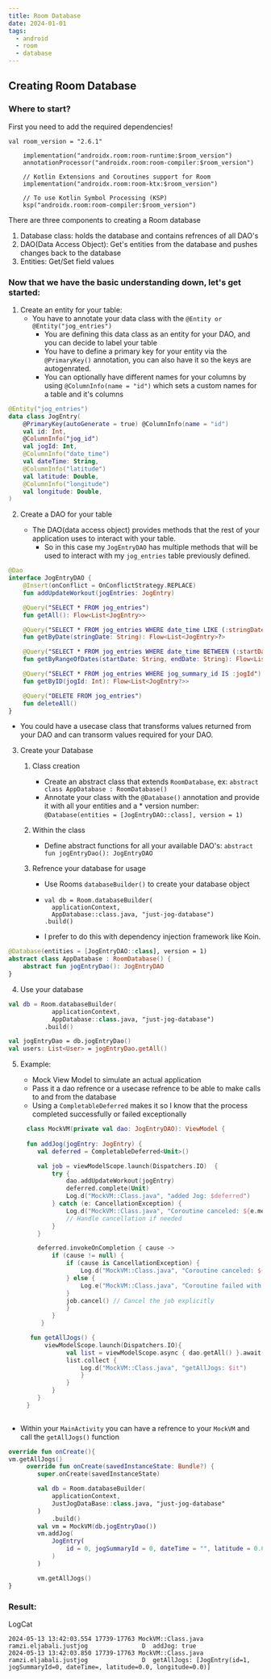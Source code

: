 ```yaml
---
title: Room Database
date: 2024-01-01
tags:
  - android
  - room
  - database
---
```

## Creating Room Database

### Where to start?

First you need to add the required dependencies!

```
val room_version = "2.6.1"

    implementation("androidx.room:room-runtime:$room_version")
    annotationProcessor("androidx.room:room-compiler:$room_version")

    // Kotlin Extensions and Coroutines support for Room
    implementation("androidx.room:room-ktx:$room_version")

    // To use Kotlin Symbol Processing (KSP)
    ksp("androidx.room:room-compiler:$room_version")
```

There are three components to creating a Room database

1. Database class: holds the database and contains refrences of all DAO's
2. DAO(Data Access Object): Get's entities from the database and pushes changes back to the database
3. Entities: Get/Set field values

### Now that we have the basic understanding down, let's get started:

1. Create an entity for your table:
    * You have to annotate your data class with the `@Entity or @Entity("jog_entries")`
        * You are defining this data class as an entity for your DAO, and you can decide to label your table
        * You have to define a primary key for your entity via the `@PrimaryKey()` annotation, you can also have it so the keys are autogenrated.
        * You can optionally have different names for your columns by using `@ColumnInfo(name = "id")` which sets a custom names for a table and it's columns
           
```kotlin
@Entity("jog_entries")
data class JogEntry(
    @PrimaryKey(autoGenerate = true) @ColumnInfo(name = "id")
    val id: Int,
    @ColumnInfo("jog_id")
    val jogId: Int,
    @ColumnInfo("date_time")
    val dateTime: String,
    @ColumnInfo("latitude")
    val latitude: Double,
    @ColumnInfo("longitude")
    val longitude: Double,
)
```

2. Create a DAO for your table

    * The DAO(data access object) provides methods that the rest of your application uses to interact with your table.
        * So in this case my `JogEntryDAO` has multiple methods that will be used to interact with my `jog_entries` table previously defined.
     
```kotlin
@Dao
interface JogEntryDAO {
    @Insert(onConflict = OnConflictStrategy.REPLACE)
    fun addUpdateWorkout(jogEntries: JogEntry)

    @Query("SELECT * FROM jog_entries")
    fun getAll(): Flow<List<JogEntry>>

    @Query("SELECT * FROM jog_entries WHERE date_time LIKE (:stringDate)")
    fun getByDate(stringDate: String): Flow<List<JogEntry>?>

    @Query("SELECT * FROM jog_entries WHERE date_time BETWEEN (:startDate) AND (:endDate)")
    fun getByRangeOfDates(startDate: String, endDate: String): Flow<List<JogEntry>>

    @Query("SELECT * FROM jog_entries WHERE jog_summary_id IS :jogId")
    fun getByID(jogId: Int): Flow<List<JogEntry?>>

    @Query("DELETE FROM jog_entries")
    fun deleteAll()
}
```

* You could have a usecase class that transforms values returned from your DAO and can transorm values required for your DAO.

3. Create your Database

    1. Class creation
        * Create an abstract class that extends `RoomDatabase`, ex: `abstract class AppDatabase : RoomDatabase()`
        * Annotate your class with the `@Database()` annotation and provide it with all your entities and a * version number: `@Database(entities = [JogEntryDAO::class], version = 1)`
    
    2. Within the class
        * Define abstract functions for all your available DAO's: `abstract fun jogEntryDao(): JogEntryDAO`
    
    3. Refrence your database for usage
        * Use Rooms `databaseBuilder()` to create your database object
        * ```
          val db = Room.databaseBuilder(
            applicationContext,
            AppDatabase::class.java, "just-jog-database")
          .build()
          ```
        * I prefer to do this with dependency injection framework like Koin.

```kotlin
@Database(entities = [JogEntryDAO::class], version = 1)
abstract class AppDatabase : RoomDatabase() {
    abstract fun jogEntryDao(): JogEntryDAO
}
```

4. Use your database

```kotlin
val db = Room.databaseBuilder(
            applicationContext,
            AppDatabase::class.java, "just-jog-database")
          .build()

val jogEntryDao = db.jogEntryDao()
val users: List<User> = jogEntryDao.getAll()

```

5. Example:

   * Mock View Model to simulate an actual application
   * Pass it a dao refrence or a usecase refrence to be able to make calls to and from the database
   * Using a `CompletableDeferred` makes it so I know that the process completed successfully or failed exceptionally

```kotlin
     class MockVM(private val dao: JogEntryDAO): ViewModel {
   
     fun addJog(jogEntry: JogEntry) {
        val deferred = CompletableDeferred<Unit>()

        val job = viewModelScope.launch(Dispatchers.IO)  {
            try {
                dao.addUpdateWorkout(jogEntry)
                deferred.complete(Unit)
                Log.d("MockVM::Class.java", "added Jog: $deferred")
            } catch (e: CancellationException) {
                Log.d("MockVM::Class.java", "Coroutine canceled: ${e.message}")
                // Handle cancellation if needed
            }
        }

        deferred.invokeOnCompletion { cause ->
            if (cause != null) {
                if (cause is CancellationException) {
                    Log.d("MockVM::Class.java", "Coroutine canceled: ${cause.message}")
                } else {
                    Log.e("MockVM::Class.java", "Coroutine failed with: $cause")
                }
                job.cancel() // Cancel the job explicitly
                }
            }
         }

      fun getAllJogs() {
          viewModelScope.launch(Dispatchers.IO){ 
                val list = viewModelScope.async { dao.getAll() }.await()
                list.collect {
                    Log.d("MockVM::Class.java", "getAllJogs: $it")
                    }
                }
            }
        }
     }
   
```

* Within your `MainActivity` you can have a refrence to your `MockVM` and call the `getAllJogs()` function
   
```kotlin
override fun onCreate(){
vm.getAllJogs()
     override fun onCreate(savedInstanceState: Bundle?) {
        super.onCreate(savedInstanceState)

        val db = Room.databaseBuilder(
            applicationContext,
            JustJogDataBase::class.java, "just-jog-database"
        )
            .build()
        val vm = MockVM(db.jogEntryDao())
        vm.addJog(
            JogEntry(
                id = 0, jogSummaryId = 0, dateTime = "", latitude = 0.0, longitude = 0.0
            )
        )

        vm.getAllJogs()
}
```
  

### Result:

LogCat
```
2024-05-13 13:42:03.554 17739-17763 MockVM::Class.java      ramzi.eljabali.justjog               D  addJog: true
2024-05-13 13:42:03.850 17739-17763 MockVM::Class.java      ramzi.eljabali.justjog               D  getAllJogs: [JogEntry(id=1, jogSummaryId=0, dateTime=, latitude=0.0, longitude=0.0)]
```
